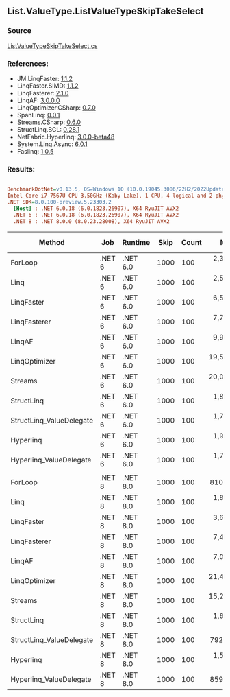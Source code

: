 ﻿## List.ValueType.ListValueTypeSkipTakeSelect

### Source
[ListValueTypeSkipTakeSelect.cs](../LinqBenchmarks/List/ValueType/ListValueTypeSkipTakeSelect.cs)

### References:
- JM.LinqFaster: [1.1.2](https://www.nuget.org/packages/JM.LinqFaster/1.1.2)
- LinqFaster.SIMD: [1.1.2](https://www.nuget.org/packages/LinqFaster.SIMD/1.0.3)
- LinqFasterer: [2.1.0](https://www.nuget.org/packages/LinqFasterer/2.1.0)
- LinqAF: [3.0.0.0](https://www.nuget.org/packages/LinqAF/3.0.0.0)
- LinqOptimizer.CSharp: [0.7.0](https://www.nuget.org/packages/LinqOptimizer.CSharp/0.7.0)
- SpanLinq: [0.0.1](https://www.nuget.org/packages/SpanLinq/0.0.1)
- Streams.CSharp: [0.6.0](https://www.nuget.org/packages/Streams.CSharp/0.6.0)
- StructLinq.BCL: [0.28.1](https://www.nuget.org/packages/StructLinq/0.28.1)
- NetFabric.Hyperlinq: [3.0.0-beta48](https://www.nuget.org/packages/NetFabric.Hyperlinq/3.0.0-beta48)
- System.Linq.Async: [6.0.1](https://www.nuget.org/packages/System.Linq.Async/6.0.1)
- Faslinq: [1.0.5](https://www.nuget.org/packages/Faslinq/1.0.5)

### Results:
``` ini

BenchmarkDotNet=v0.13.5, OS=Windows 10 (10.0.19045.3086/22H2/2022Update)
Intel Core i7-7567U CPU 3.50GHz (Kaby Lake), 1 CPU, 4 logical and 2 physical cores
.NET SDK=8.0.100-preview.5.23303.2
  [Host] : .NET 6.0.18 (6.0.1823.26907), X64 RyuJIT AVX2
  .NET 6 : .NET 6.0.18 (6.0.1823.26907), X64 RyuJIT AVX2
  .NET 8 : .NET 8.0.0 (8.0.23.28008), X64 RyuJIT AVX2


```
|                   Method |    Job |  Runtime | Skip | Count |        Mean |     Error |      StdDev |      Median |         Ratio | RatioSD |    Gen0 |    Gen1 | Allocated | Alloc Ratio |
|------------------------- |------- |--------- |----- |------ |------------:|----------:|------------:|------------:|--------------:|--------:|--------:|--------:|----------:|------------:|
|                  ForLoop | .NET 6 | .NET 6.0 | 1000 |   100 |  2,380.2 ns |   8.87 ns |     7.41 ns |  2,382.0 ns |      baseline |         |       - |       - |         - |          NA |
|                     Linq | .NET 6 | .NET 6.0 | 1000 |   100 |  2,561.8 ns |  32.81 ns |    25.61 ns |  2,551.8 ns |  1.08x slower |   0.01x |  0.1526 |       - |     320 B |          NA |
|               LinqFaster | .NET 6 | .NET 6.0 | 1000 |   100 |  6,581.0 ns | 101.47 ns |    94.91 ns |  6,550.4 ns |  2.77x slower |   0.04x |  9.2545 |       - |   19368 B |          NA |
|             LinqFasterer | .NET 6 | .NET 6.0 | 1000 |   100 |  7,710.1 ns | 120.46 ns |   106.79 ns |  7,705.7 ns |  3.24x slower |   0.05x | 38.4521 |       - |   83304 B |          NA |
|                   LinqAF | .NET 6 | .NET 6.0 | 1000 |   100 |  9,914.7 ns | 190.85 ns |   267.54 ns |  9,817.7 ns |  4.13x slower |   0.09x |       - |       - |         - |          NA |
|            LinqOptimizer | .NET 6 | .NET 6.0 | 1000 |   100 | 19,556.4 ns | 483.12 ns | 1,346.75 ns | 18,849.3 ns |  8.23x slower |   0.68x | 49.9878 | 16.6626 |  137863 B |          NA |
|                  Streams | .NET 6 | .NET 6.0 | 1000 |   100 | 20,060.4 ns | 278.58 ns |   433.72 ns | 19,896.1 ns |  8.47x slower |   0.25x |  0.5493 |       - |    1176 B |          NA |
|               StructLinq | .NET 6 | .NET 6.0 | 1000 |   100 |  1,811.3 ns |  33.97 ns |    40.44 ns |  1,792.1 ns |  1.31x faster |   0.03x |  0.0572 |       - |     120 B |          NA |
| StructLinq_ValueDelegate | .NET 6 | .NET 6.0 | 1000 |   100 |  1,703.1 ns |  32.82 ns |    27.41 ns |  1,698.0 ns |  1.40x faster |   0.02x |       - |       - |         - |          NA |
|                Hyperlinq | .NET 6 | .NET 6.0 | 1000 |   100 |  1,914.3 ns |   6.74 ns |     5.63 ns |  1,913.5 ns |  1.24x faster |   0.01x |       - |       - |         - |          NA |
|  Hyperlinq_ValueDelegate | .NET 6 | .NET 6.0 | 1000 |   100 |  1,768.0 ns |  28.22 ns |    28.98 ns |  1,756.2 ns |  1.34x faster |   0.02x |       - |       - |         - |          NA |
|                          |        |          |      |       |             |           |             |             |               |         |         |         |           |             |
|                  ForLoop | .NET 8 | .NET 8.0 | 1000 |   100 |    810.0 ns |   4.53 ns |     3.54 ns |    808.6 ns |      baseline |         |       - |       - |         - |          NA |
|                     Linq | .NET 8 | .NET 8.0 | 1000 |   100 |  1,899.5 ns |  37.14 ns |    42.77 ns |  1,883.4 ns |  2.32x slower |   0.03x |  0.1526 |       - |     320 B |          NA |
|               LinqFaster | .NET 8 | .NET 8.0 | 1000 |   100 |  3,691.8 ns |  88.22 ns |   258.75 ns |  3,553.2 ns |  4.65x slower |   0.38x |  9.2583 |       - |   19368 B |          NA |
|             LinqFasterer | .NET 8 | .NET 8.0 | 1000 |   100 |  7,485.5 ns | 135.06 ns |   269.73 ns |  7,366.4 ns |  9.45x slower |   0.43x | 38.4521 |       - |   83304 B |          NA |
|                   LinqAF | .NET 8 | .NET 8.0 | 1000 |   100 |  7,063.8 ns | 106.43 ns |   126.69 ns |  6,991.7 ns |  8.74x slower |   0.16x |       - |       - |         - |          NA |
|            LinqOptimizer | .NET 8 | .NET 8.0 | 1000 |   100 | 21,478.2 ns | 221.97 ns |   173.30 ns | 21,385.8 ns | 26.52x slower |   0.25x | 60.5774 | 15.1367 |  137884 B |          NA |
|                  Streams | .NET 8 | .NET 8.0 | 1000 |   100 | 15,269.8 ns | 136.98 ns |   114.38 ns | 15,222.0 ns | 18.84x slower |   0.17x |  0.5493 |       - |    1176 B |          NA |
|               StructLinq | .NET 8 | .NET 8.0 | 1000 |   100 |  1,683.4 ns |  22.71 ns |    18.96 ns |  1,677.8 ns |  2.08x slower |   0.02x |  0.0572 |       - |     120 B |          NA |
| StructLinq_ValueDelegate | .NET 8 | .NET 8.0 | 1000 |   100 |    792.8 ns |  15.91 ns |    31.40 ns |    800.2 ns |  1.02x slower |   0.03x |       - |       - |         - |          NA |
|                Hyperlinq | .NET 8 | .NET 8.0 | 1000 |   100 |  1,595.4 ns |  23.62 ns |    19.73 ns |  1,588.8 ns |  1.97x slower |   0.02x |       - |       - |         - |          NA |
|  Hyperlinq_ValueDelegate | .NET 8 | .NET 8.0 | 1000 |   100 |    859.6 ns |  16.13 ns |    15.08 ns |    852.3 ns |  1.06x slower |   0.02x |       - |       - |         - |          NA |
